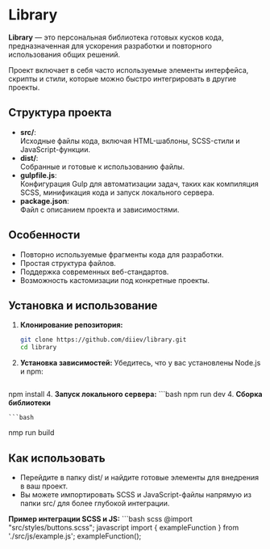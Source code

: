 # Library

**Library** — это персональная библиотека готовых кусков кода, предназначенная для ускорения разработки и повторного использования общих решений.  

Проект включает в себя часто используемые элементы интерфейса, скрипты и стили, которые можно быстро интегрировать в другие проекты.  

## Структура проекта

- **src/**:  
  Исходные файлы кода, включая HTML-шаблоны, SCSS-стили и JavaScript-функции.  
- **dist/**:  
  Собранные и готовые к использованию файлы.  
- **gulpfile.js**:  
  Конфигурация Gulp для автоматизации задач, таких как компиляция SCSS, минификация кода и запуск локального сервера.  
- **package.json**:  
  Файл с описанием проекта и зависимостями.  

## Особенности

- Повторно используемые фрагменты кода для разработки.
- Простая структура файлов.
- Поддержка современных веб-стандартов.
- Возможность кастомизации под конкретные проекты.

## Установка и использование

1. **Клонирование репозитория:**  

   ```bash
   git clone https://github.com/diiev/library.git
   cd library
2. **Установка зависимостей:**
  Убедитесь, что у вас установлены Node.js и npm:
   ```bash
npm install
4. **Запуск локального сервера:** 
    ```bash
npm run dev
4. **Сборка библиотеки** 
    
    ```bash 
  nmp run build

## Как использовать 
-  Перейдите в папку dist/ и найдите готовые элементы для внедрения в ваш проект.
-  Вы можете импортировать SCSS и JavaScript-файлы напрямую из папки src/ для более глубокой интеграции.
    
**Пример интеграции SCSS и JS:**
    ```bash
  scss
  @import "src/styles/buttons.scss"; 
  javascript
  import { exampleFunction } from './src/js/example.js';
exampleFunction();






